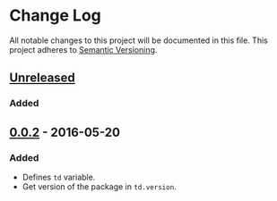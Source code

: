 # Change Log

All notable changes to this project will be documented in this file.
This project adheres to [Semantic Versioning](http://semver.org/).



## [Unreleased]

### Added


## [0.0.2] - 2016-05-20

### Added

 - Defines `td` variable.
 - Get version of the package in `td.version`.



[Unreleased]: https://github.com/JonDotsoy/td-polyfill/compare/v0.0.2...develop
[0.0.2]: https://github.com/JonDotsoy/td-polyfill/compare/bf03781416bf21a4dc0e43bd2ea602896b65ae66...v0.0.2
